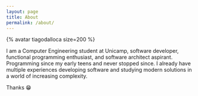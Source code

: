 ```yaml
---
layout: page
title: About
permalink: /about/
---
```



{% avatar tiagodalloca size=200 %}

I am a Computer Engineering student at Unicamp, software developer, functional programming enthusiast, and software architect aspirant. Programming since my early teens and never stopped since. I already have multiple experiences developing software and studying modern solutions in a world of increasing complexity.

Thanks :grin:

